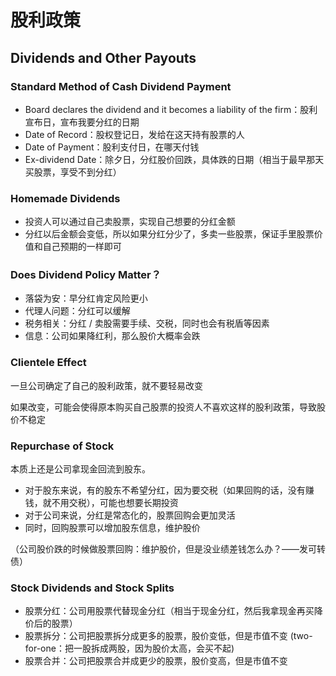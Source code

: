 # 股利政策

## Dividends and Other Payouts

### Standard Method of Cash Dividend Payment

- Board declares the  dividend and it becomes a liability of the firm：股利宣布日，宣布我要分红的日期
- Date of Record：股权登记日，发给在这天持有股票的人
- Date of Payment：股利支付日，在哪天付钱
- Ex-dividend Date：除夕日，分红股价回跌，具体跌的日期（相当于最早那天买股票，享受不到分红）

### Homemade Dividends

- 投资人可以通过自己卖股票，实现自己想要的分红金额
- 分红以后金额会变低，所以如果分红分少了，多卖一些股票，保证手里股票价值和自己预期的一样即可

### Does Dividend Policy Matter？

- 落袋为安：早分红肯定风险更小
- 代理人问题：分红可以缓解
- 税务相关：分红 / 卖股需要手续、交税，同时也会有税盾等因素
- 信息：公司如果降红利，那么股价大概率会跌

### Clientele Effect

一旦公司确定了自己的股利政策，就不要轻易改变

如果改变，可能会使得原本购买自己股票的投资人不喜欢这样的股利政策，导致股价不稳定

### Repurchase of Stock

本质上还是公司拿现金回流到股东。

- 对于股东来说，有的股东不希望分红，因为要交税（如果回购的话，没有赚钱，就不用交税），可能也想要长期投资
- 对于公司来说，分红是常态化的，股票回购会更加灵活
- 同时，回购股票可以增加股东信息，维护股价

（公司股价跌的时候做股票回购：维护股价，但是没业绩差钱怎么办？——发可转债）

### Stock Dividends and Stock Splits

- 股票分红：公司用股票代替现金分红（相当于现金分红，然后我拿现金再买降价后的股票）
- 股票拆分：公司把股票拆分成更多的股票，股价变低，但是市值不变 (two-for-one：把一股拆成两股，因为股价太高，会买不起)
- 股票合并：公司把股票合并成更少的股票，股价变高，但是市值不变